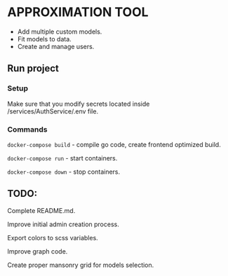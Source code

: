 # APPROXIMATION TOOL

- Add multiple custom models.
- Fit models to data.
- Create and manage users.

## Run project

### Setup
Make sure that you modify secrets located inside /services/AuthService/.env file.

### Commands
`docker-compose build` - compile go code, create frontend optimized build.

`docker-compose run` - start containers.

`docker-compose down` - stop containers.

## TODO:
Complete README.md.

Improve initial admin creation process.

Export colors to scss variables.

Improve graph code.

Create proper mansonry grid for models selection.
